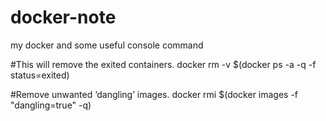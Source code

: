 # docker-note
my docker and some useful console command

#This will remove the exited containers.
docker rm -v $(docker ps -a -q -f status=exited) 

#Remove unwanted ‘dangling’ images.
docker rmi $(docker images -f "dangling=true" -q)
